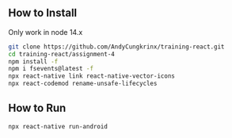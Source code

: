 ## How to Install
Only work in node 14.x
```sh
git clone https://github.com/AndyCungkrinx/training-react.git
cd training-react/assignment-4
npm install -f
npm i fsevents@latest -f 
npx react-native link react-native-vector-icons
npx react-codemod rename-unsafe-lifecycles


```

## How to Run

```sh
npx react-native run-android
```